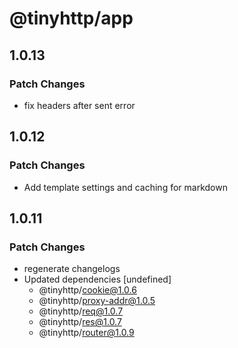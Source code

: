 # @tinyhttp/app

## 1.0.13

### Patch Changes

- fix headers after sent error

## 1.0.12

### Patch Changes

- Add template settings and caching for markdown

## 1.0.11

### Patch Changes

- regenerate changelogs
- Updated dependencies [undefined]
  - @tinyhttp/cookie@1.0.6
  - @tinyhttp/proxy-addr@1.0.5
  - @tinyhttp/req@1.0.7
  - @tinyhttp/res@1.0.7
  - @tinyhttp/router@1.0.9

